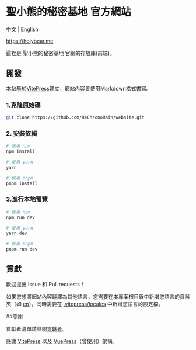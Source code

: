 # 聖小熊的秘密基地 官方網站

中文 | [English](/README_en.md)

https://holybear.me

這裡是 聖小熊的秘密基地 官網的存放庫(前端)。

## 開發

本站基於[VitePress](https://vitepress.dev)建立，網站內容皆使用Markdown格式書寫。

### 1.克隆原始碼

```bash
git clone https://github.com/ReChronoRain/website.git
```

### 2. 安裝依賴

```bash
# 使用 npm
npm install

# 使用 yarn
yarn

# 使用 pnpm
pnpm install
```

### 3.進行本地預覽

```bash
# 使用 npm
npm run dev

# 使用 yarn
yarn dev

# 使用 pnpm
pnpm run dev
```

## 貢獻

歡迎提出 Issue 和 Pull requests！

如果您想將網站內容翻譯為其他語言，您需要在本專案根目錄中新增您語言的資料夾（如 [en](/en)），同時需要在 [.vitepress/locales](/.vitepress/locales) 中新增您語言的設定檔。

##感謝

貢獻者清單請參閱[貢獻者](https://github.com/ReChronoRain/website/graphs/contributors)。

感謝 [VitePress](https://vitepress.dev) 以及 [VuePress](https://v2.vuepress.vuejs.org)（曾使用）架構。

